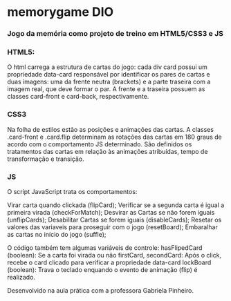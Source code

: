 # memorygame DIO

### Jogo da memória como projeto de treino em HTML5/CSS3 e JS

### HTML5: 

O html carrega a estrutura de cartas do jogo: cada div card possui um propriedade data-card responsável por identificar os pares de cartas e duas imagens: uma da frente neutra (brackets) e a parte traseira com a imagem real, que deve formar o par.
A frente e a traseira possuem as classes card-front e card-back, respectivamente.

### CSS3
Na folha de estilos estão as posições e animações das cartas.
A classes .card-front e .card.flip determinam as rotações das cartas em 180 graus de acordo com o comportamento JS determinado.
São definidos os tratamentos das cartas em relação às animações atribuídas, tempo de transformação e transição.

### JS
O script JavaScript trata os comportamentos:

Virar carta quando clickada (flipCard);
Verificar se a segunda carta é igual a primeira virada (checkForMatch);
Desvirar as Cartas se não forem iguais (unflipCards);
Desabilitar Cartas se forem iguais (disableCards);
Resetar os valores das variaveis para proseguir com o jogo (resetBoard);
Embaralhar as cartas no início do jogo (suffle);

O código também tem algumas variáveis de controle:
hasFlipedCard (boolean): Se a carta foi virada ou não
firstCard, secondCard: Após o click, recebe o card clicado para verificar a propriedade data-card
lockBoard (boolean): Trava o teclado enquando o evento de animação (flip) é realizado.

Desenvolvido na aula prática com a professora Gabriela Pinheiro.

